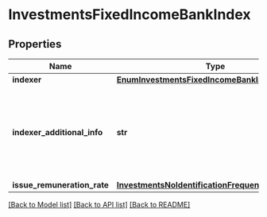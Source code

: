 # InvestmentsFixedIncomeBankIndex

## Properties
Name | Type | Description | Notes
------------ | ------------- | ------------- | -------------
**indexer** | [**EnumInvestmentsFixedIncomeBankIndexer**](EnumInvestmentsFixedIncomeBankIndexer.md) |  | 
**indexer_additional_info** | **str** | Campo livre para preenchimento das informações adicionais referente ao encargo.  [Restrição] Obrigatório quando \&quot;indexer\&quot; for igual &#x27;OUTROS&#x27;.  | [optional] 
**issue_remuneration_rate** | [**InvestmentsNoIdentificationFrequencyDistribution**](InvestmentsNoIdentificationFrequencyDistribution.md) |  | 

[[Back to Model list]](../README.md#documentation-for-models) [[Back to API list]](../README.md#documentation-for-api-endpoints) [[Back to README]](../README.md)


